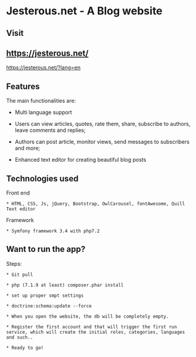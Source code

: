 Jesterous.net - A Blog website
========================

Visit
--------------
https://jesterous.net/
--------------
https://jesterous.net/?lang=en

Features
--------------

The main functionalities are:

  * Multi language support

  * Users can view articles, quotes, rate them, share, subscribe to authors, leave comments and replies;

  * Authors can post article, monitor views, send messages to subscribers and more;
  
  * Enhanced text editor for creating beautiful blog posts


Technologies used
---------------------
	
Front end
	
	* HTML, CSS, Js, jQuery, Bootstrap, OwlCarousel, fontAwesome, Quill Text editor

Framework
	
	* Symfony framework 3.4 with php7.2
	

Want to run the app?
---------------------
	
Steps: 
	
	* Git pull
	
	* php (7.1.9 at least) composer.phar install
	
	* set up proper smpt settings
	
	* doctrine:schema:update --force
	
	* When you open the website, the db will be completely empty. 
	
	* Register the first account and that will trigger the first run service, which will create the initial roles, categories, languages and such..
	
	* Ready to go!